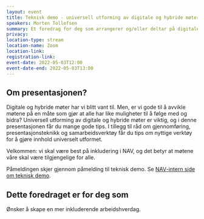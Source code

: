 ```yaml
---
layout: event
title: Teknisk demo - universell utforming av digitale og hybride møter
speakers: Morten Tollefsen
summary: Et foredrag for deg som arrangerer og/eller deltar på digitale og hybride møter, og det gjør vi vel alle sammen?
privacy:
location-type: stream
location-name: Zoom
location-link:
registration-link:
event-date: 2022-05-03T12:00
event-date-end: 2022-05-03T13:00
---
```

## Om presentasjonen?
Digitale og hybride møter har vi blitt vant til. Men, er vi gode til å avvikle møtene på en måte som gjør at alle har like muligheter til å følge med og bidra? Universell utforming av digitale og hybride møter er viktig, og i denne presentasjonen får du mange gode tips. I tillegg til råd om gjennomføring, presentasjonsteknikk og samarbeidsverktøy får du tips om nyttige verktøy for å gjøre innhold universelt utformet.

Velkommen: vi skal være best på inkludering i NAV, og det betyr at møtene våre skal være tilgjengelige for alle.

Påmeldingen skjer gjennom påmelding til teknisk demo. Se [NAV-intern side om teknisk demo](https://confluence.adeo.no/display/FAIOD/Teknisk+demo).

## Dette foredraget er for deg som
Ønsker å skape en mer inkluderende arbeidshverdag.
